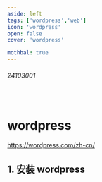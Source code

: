 ```yaml
---
aside: left
tags: ['wordpress','web']
icon: 'wordpress'
open: false
cover: 'wordpress'

mothbal: true
---
```

 
###### 24103001
 
<br/>
 
# wordpress

https://wordpress.com/zh-cn/

## 1. 安装 wordpress
